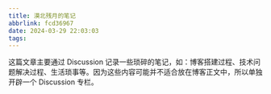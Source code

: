 ```yaml
---
title: 漠北残月的笔记
abbrlink: fcd36967
date: 2024-03-29 22:03:03
tags:
---
```


这篇文章主要通过 Discussion 记录一些琐碎的笔记，如：博客搭建过程、技术问题解决过程、生活琐事等。因为这些内容可能并不适合放在博客正文中，所以单独开辟一个 Discussion 专栏。

